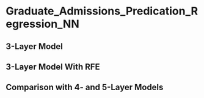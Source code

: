 # Graduate_Admissions_Predication_Regression_NN
## 3-Layer Model
## 3-Layer Model With RFE
## Comparison with 4- and 5-Layer Models
